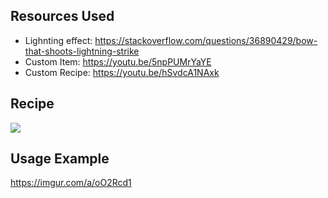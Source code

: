 ## Resources Used
- Lighnting effect: https://stackoverflow.com/questions/36890429/bow-that-shoots-lightning-strike
- Custom Item: https://youtu.be/5npPUMrYaYE
- Custom Recipe: https://youtu.be/hSvdcA1NAxk

## Recipe
![](https://cdn.discordapp.com/attachments/888264430666776606/902723414299652126/unknown.png)

## Usage Example
https://imgur.com/a/oO2Rcd1